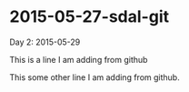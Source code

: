 # 2015-05-27-sdal-git

Day 2: 2015-05-29

This is a line I am adding from github

This some other line I am adding from github.
